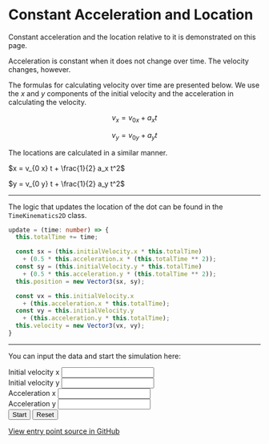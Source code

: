 # Constant Acceleration and Location

Constant acceleration and the location relative to it is
demonstrated on this page.

Acceleration is constant when it does not change over time.
The velocity changes, however.

The formulas for calculating velocity over time are presented
below. We use the $x$ and $y$ components of the initial velocity and
the acceleration in calculating the velocity.

$$v_x = v_{0 x} + a_x t$$

$$v_y = v_{0 y} + a_y t$$

The locations are calculated in a similar manner.

$x = v_{0 x} t + \frac{1}{2} a_x t^2$

$y = v_{0 y} t + \frac{1}{2} a_y t^2$

<hr />

The logic that updates the location of the dot can be found in
the `TimeKinematics2D` class.

```typescript
update = (time: number) => {
  this.totalTime += time;

  const sx = (this.initialVelocity.x * this.totalTime)
    + (0.5 * this.acceleration.x * (this.totalTime ** 2));
  const sy = (this.initialVelocity.y * this.totalTime)
    + (0.5 * this.acceleration.y * (this.totalTime ** 2));
  this.position = new Vector3(sx, sy);

  const vx = this.initialVelocity.x
    + (this.acceleration.x * this.totalTime);
  const vy = this.initialVelocity.y
    + (this.acceleration.y * this.totalTime);
  this.velocity = new Vector3(vx, vy);
}
```

<hr />

You can input the data and start the simulation here:

<div class="form-group">
  <label for="v0x">Initial velocity x</label>
  <input type="number" step="0.1" id="v0x" class="form-control" />
</div>

<div class="form-group">
  <label for="v0y">Initial velocity y</label>
  <input type="number" step="0.1" id="v0y" class="form-control" />
</div>

<div class="form-group">
  <label for="ax">Acceleration x</label>
  <input type="number" step="0.1" id="ax" class="form-control" />
</div>

<div class="form-group">
  <label for="ax">Acceleration y</label>
  <input type="number" step="0.1" id="ay" class="form-control" />
</div>

<div>
  <button id="startButton" type="button" class="btn btn-dark">Start</button>
  <button id="resetButton" type="button" class="btn btn-dark">Reset</button>
</div>

[View entry point source in GitHub](https://github.com/mkkekkonen/TS-Math/blob/master/math/src/entryPoints/2_1_2_constaccel.ts)
